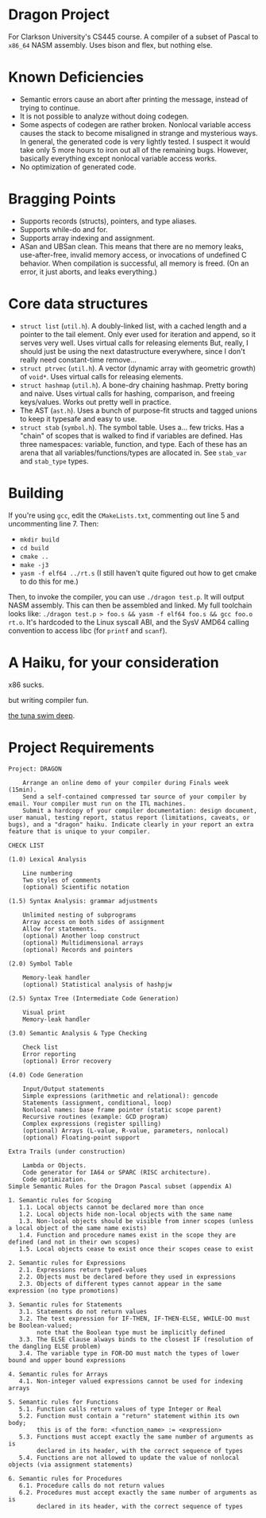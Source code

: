 # Dragon Project

For Clarkson University's CS445 course. A compiler of a subset of Pascal to
`x86_64` NASM assembly. Uses bison and flex, but nothing else.

# Known Deficiencies

- Semantic errors cause an abort after printing the message, instead of trying
  to continue.
- It is not possible to analyze without doing codegen.
- Some aspects of codegen are rather broken. Nonlocal variable access causes
  the stack to become misaligned in strange and mysterious ways. In general,
  the generated code is very lightly tested. I suspect it would take only 5
  more hours to iron out all of the remaining bugs. However, basically
  everything except nonlocal variable access works.
- No optimization of generated code.

# Bragging Points

- Supports records (structs), pointers, and type aliases.
- Supports while-do and for.
- Supports array indexing and assignment.
- ASan and UBSan clean. This means that there are no memory leaks,
  use-after-free, invalid memory access, or invocations of undefined C
  behavior. When compilation is successful, all memory is freed. (On an error,
  it just aborts, and leaks everything.)

# Core data structures

- `struct list` (`util.h`). A doubly-linked list, with a cached length and a pointer to
  the tail element. Only ever used for iteration and append, so it serves very
  well. Uses virtual calls for releasing elements But, really, I should just
  be using the next datastructure everywhere, since I don't really need
  constant-time remove...
- `struct ptrvec` (`util.h`). A vector (dynamic array with geometric growth) of `void*`.
  Uses virtual calls for releasing elements.
- `struct hashmap` (`util.h`). A bone-dry chaining hashmap. Pretty boring and naive. Uses
  virtual calls for hashing, comparison, and freeing keys/values. Works out
  pretty well in practice.
- The AST (`ast.h`). Uses a bunch of purpose-fit structs and tagged unions to
  keep it typesafe and easy to use.
- `struct stab` (`symbol.h`). The symbol table. Uses a... few tricks. Has a "chain" of
  scopes that is walked to find if variables are defined. Has three
  namespaces: variable, function, and type. Each of these has an arena that
  all variables/functions/types are allocated in. See `stab_var` and
  `stab_type` types.

# Building

If you're using `gcc`, edit the `CMakeLists.txt`, commenting out line 5 and
uncommenting line 7. Then:

- `mkdir build`
- `cd build`
- `cmake ..`
- `make -j3`
- `yasm -f elf64 ../rt.s` (I still haven't quite figured out how to get cmake
  to do this for me.)

Then, to invoke the compiler, you can use `./dragon test.p`. It will output
NASM assembly. This can then be assembled and linked. My full toolchain looks
like: `./dragon test.p > foo.s && yasm -f elf64 foo.s && gcc foo.o rt.o`. It's
hardcoded to the Linux syscall ABI, and the SysV AMD64 calling convention to
access libc (for `printf` and `scanf`).

# A Haiku, for your consideration

x86 sucks.

but writing compiler fun.

[the tuna swim deep](./tuna.jpg).

# Project Requirements

```
Project: DRAGON

    Arrange an online demo of your compiler during Finals week (15min).
    Send a self-contained compressed tar source of your compiler by email. Your compiler must run on the ITL machines.
    Submit a hardcopy of your compiler documentation: design document, user manual, testing report, status report (limitations, caveats, or bugs), and a "dragon" haiku. Indicate clearly in your report an extra feature that is unique to your compiler.

CHECK LIST

(1.0) Lexical Analysis

    Line numbering
    Two styles of comments
    (optional) Scientific notation

(1.5) Syntax Analysis: grammar adjustments

    Unlimited nesting of subprograms
    Array access on both sides of assignment
    Allow for statements.
    (optional) Another loop construct
    (optional) Multidimensional arrays
    (optional) Records and pointers

(2.0) Symbol Table

    Memory-leak handler
    (optional) Statistical analysis of hashpjw

(2.5) Syntax Tree (Intermediate Code Generation)

    Visual print
    Memory-leak handler

(3.0) Semantic Analysis & Type Checking

    Check list
    Error reporting
    (optional) Error recovery

(4.0) Code Generation

    Input/Output statements
    Simple expressions (arithmetic and relational): gencode
    Statements (assignment, conditional, loop)
    Nonlocal names: base frame pointer (static scope parent)
    Recursive routines (example: GCD program)
    Complex expressions (register spilling)
    (optional) Arrays (L-value, R-value, parameters, nonlocal)
    (optional) Floating-point support

Extra Trails (under construction)

    Lambda or Objects.
    Code generator for IA64 or SPARC (RISC architecture).
    Code optimization.
Simple Semantic Rules for the Dragon Pascal subset (appendix A)

1. Semantic rules for Scoping
   1.1. Local objects cannot be declared more than once
   1.2. Local objects hide non-local objects with the same name
   1.3. Non-local objects should be visible from inner scopes (unless a local object of the same name exists)
   1.4. Function and procedure names exist in the scope they are defined (and not in their own scopes)
   1.5. Local objects cease to exist once their scopes cease to exist

2. Semantic rules for Expressions
   2.1. Expressions return typed-values
   2.2. Objects must be declared before they used in expressions
   2.3. Objects of different types cannot appear in the same expression (no type promotions)

3. Semantic rules for Statements
   3.1. Statements do not return values
   3.2. The test expression for IF-THEN, IF-THEN-ELSE, WHILE-DO must be Boolean-valued;
        note that the Boolean type must be implicitly defined
   3.3. The ELSE clause always binds to the closest IF (resolution of the dangling ELSE problem)
   3.4. The variable type in FOR-DO must match the types of lower bound and upper bound expressions

4. Semantic rules for Arrays
   4.1. Non-integer valued expressions cannot be used for indexing arrays

5. Semantic rules for Functions
   5.1. Function calls return values of type Integer or Real
   5.2. Function must contain a "return" statement within its own body;
        this is of the form: <function_name> := <expression>
   5.3. Functions must accept exactly the same number of arguments as is
        declared in its header, with the correct sequence of types
   5.4. Functions are not allowed to update the value of nonlocal objects (via assignment statements)

6. Semantic rules for Procedures
   6.1. Procedure calls do not return values
   6.2. Procedures must accept exactly the same number of arguments as is
        declared in its header, with the correct sequence of types
```
